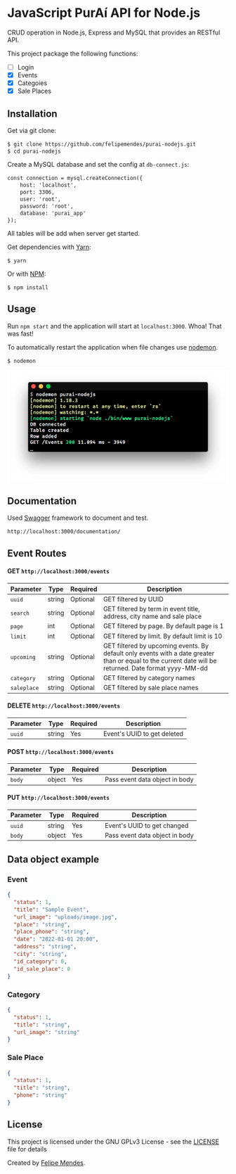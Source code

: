 # JavaScript PurAí API for Node.js
CRUD operation in Node.js, Express and MySQL that provides an RESTful API.

This project package the following functions:
- [ ] Login
- [x] Events
- [x] Categoies
- [x] Sale Places

 ## Installation
Get via git clone:
```
$ git clone https://github.com/felipemendes/purai-nodejs.git
$ cd purai-nodejs
```

Create a MySQL database and set the config at `db-connect.js`:
```
const connection = mysql.createConnection({
    host: 'localhost',
    port: 3306,
    user: 'root',
    password: 'root',
    database: 'purai_app'
});
```
All tables will be add when server get started.

Get dependencies with [Yarn](https://github.com/yarnpkg/yarn):
```
$ yarn
```

Or with [NPM](http://npmjs.org/):
```
$ npm install
```

## Usage
Run `npm start` and the application will start at `localhost:3000`. Whoa! That was fast!

To automatically restart the application when file changes use [nodemon](https://github.com/remy/nodemon).

```
$ nodemon
```
![nodemon](/screenshots/nodemon.png "nodemon")

## Documentation
Used [Swagger](https://swagger.io/) framework to document and test.
```
http://localhost:3000/documentation/
```

## Event Routes

#### GET `http://localhost:3000/events`

| Parameter | Type | Required | Description
| --------- | ---- | -------- | ----------- |
| `uuid` | string | Optional | GET filtered by UUID |
| `search` | string | Optional | GET filtered by term in event title, address, city name and sale place |
| `page` | int | Optional |GET filtered by page. By default page is 1 |
| `limit` | int | Optional | GET filtered by limit. By default limit is 10 |
| `upcoming` | string | Optional | GET filtered by upcoming events. By default only events with a date greater than or equal to the current date will be returned. Date format yyyy-MM-dd |
| `category` | string | Optional | GET filtered by category names |
| `saleplace` | string | Optional | GET filtered by sale place names |

#### DELETE `http://localhost:3000/events`
| Parameter | Type | Required | Description
| --------- | ---- | -------- | ----------- |
| `uuid` | string | Yes | Event's UUID to get deleted |

#### POST `http://localhost:3000/events`
| Parameter | Type | Required | Description
| --------- | ---- | -------- | ----------- |
| `body` | object | Yes | Pass event data object in body |

#### PUT `http://localhost:3000/events`
| Parameter | Type | Required | Description
| --------- | ---- | -------- | ----------- |
| `uuid` | string | Yes | Event's UUID to get changed |
| `body` | object | Yes | Pass event data object in body |

## Data object example

### Event
```json
{
  "status": 1,
  "title": "Sample Event",
  "url_image": "uploads/image.jpg",
  "place": "string",
  "place_phone": "string",
  "date": "2022-01-01 20:00",
  "address": "string",
  "city": "string",
  "id_category": 0,
  "id_sale_place": 0
}
```

### Category
```json
{
  "status": 1,
  "title": "string",
  "url_image": "string"
}
```

### Sale Place
```json
{
  "status": 1,
  "title": "string",
  "phone": "string"
}
```

## License
This project is licensed under the GNU GPLv3 License - see the [LICENSE](LICENSE) file for details

Created by [Felipe Mendes](https://github.com/felipemendes).
